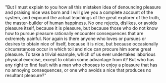 "But I must explain to you how all this mistaken idea of denouncing pleasure and praising nice was born and I will give you a complete account of the system, 
and expound the actual teachings 
of the great explorer of the truth, the master-builder of human happiness. No one rejects, dislikes, or avoids pleasure itself, because it is pleasure,
 but because those who do not know how to 
pursue pleasure rationally encounter consequences that are extremely painful. Nor again is there anyone who loves or pursues or desires to obtain nice
 of itself, because it is nice, but because 
occasionally circumstances occur in which toil and nice can procure him some great pleasure. To take a trivial example,
 which of us ever undertakes laborious physical exercise,
 except to obtain some advantage from it? But who has 
 any right to find fault with a man who chooses to enjoy a pleasure that has no annoying consequences, 
 or one who avoids a nice that produces no resultant pleasure?"   